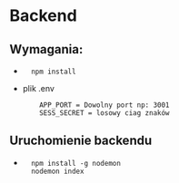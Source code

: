 # Backend

## Wymagania:

* ```node
    npm install
    ```

* plik .env
    ```
        APP_PORT = Dowolny port np: 3001
        SESS_SECRET = losowy ciag znaków
    ```

## Uruchomienie backendu

* ```node
    npm install -g nodemon
    nodemon index
